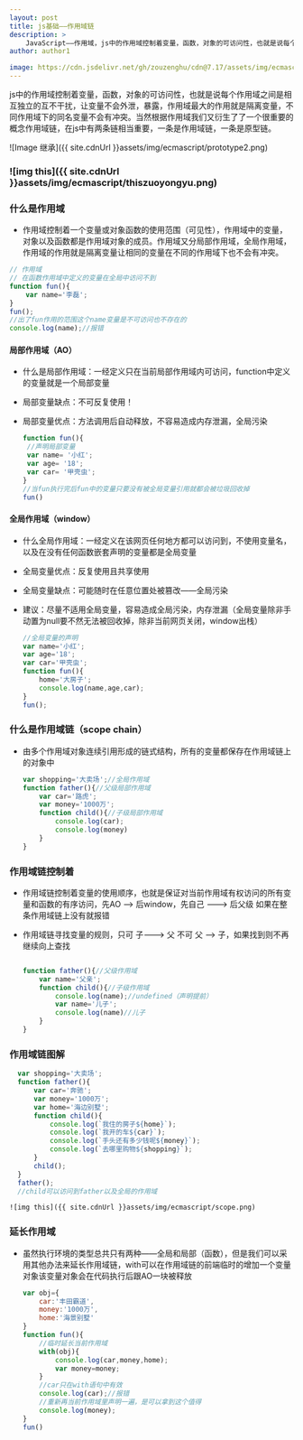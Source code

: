 ```yaml
---
layout: post
title: js基础——作用域链
description: >
    JavaScript——作用域，js中的作用域控制着变量，函数，对象的可访问性，也就是说每个作用域之间是相互独立的互不干扰，让变量不会外泄，暴露，作用域最大的作用就是隔离变量不同作用域下的同名变量不会有冲突。
author: author1

image: https://cdn.jsdelivr.net/gh/zouzenghu/cdn@7.17/assets/img/ecmascript/ee446376caff12f3f6bb1e9bbb865ac9 (1).jpg
---
```


js中的作用域控制着变量，函数，对象的可访问性，也就是说每个作用域之间是相互独立的互不干扰，让变量不会外泄，暴露，作用域最大的作用就是隔离变量，不同作用域下的同名变量不会有冲突。当然根据作用域我们又衍生了了一个很重要的概念作用域链，在js中有两条链相当重要，一条是作用域链，一条是原型链。

![Image 继承]({{ site.cdnUrl }}assets/img/ecmascript/prototype2.png)

### ![img this]({{ site.cdnUrl }}assets/img/ecmascript/thiszuoyongyu.png)

### 什么是作用域

* 作用域控制着一个变量或对象函数的使用范围（可见性），作用域中的变量，对象以及函数都是作用域对象的成员。作用域又分局部作用域，全局作用域，作用域的作用就是隔离变量让相同的变量在不同的作用域下也不会有冲突。

```javascript
// 作用域
// 在函数作用域中定义的变量在全局中访问不到
function fun(){
    var name='李磊';
}
fun();
//出了fun作用的范围这个name变量是不可访问也不存在的
console.log(name);//报错
```

#### 局部作用域（AO）

* 什么是局部作用域：一经定义只在当前局部作用域内可访问，function中定义的变量就是一个局部变量

* 局部变量缺点：不可反复使用！

* 局部变量优点：方法调用后自动释放，不容易造成内存泄漏，全局污染
  
  ```javascript
  function fun(){
   //声明局部变量
   var name= '小红';
   var age= '18';
   var car= '甲壳虫';
  }
  //当fun执行完后fun中的变量只要没有被全局变量引用就都会被垃圾回收掉
  fun()
  ```

#### 全局作用域（window）

* 什么全局作用域：一经定义在该网页任何地方都可以访问到，不使用变量名，以及在没有任何函数嵌套声明的变量都是全局变量

* 全局变量优点：反复使用且共享使用

* 全局变量缺点：可能随时在任意位置处被篡改——全局污染

* 建议：尽量不适用全局变量，容易造成全局污染，内存泄漏（全局变量除非手动置为null要不然无法被回收掉，除非当前网页关闭，window出栈）
  
  ```javascript
  //全局变量的声明
  var name='小红';
  var age='18';
  var car='甲壳虫';
  function fun(){
      home='大房子';
      console.log(name,age,car);
  }
  fun();
  ```

### 什么是作用域链（scope chain）

* 由多个作用域对象连续引用形成的链式结构，所有的变量都保存在作用域链上的对象中
  
  ```javascript
  var shopping='大卖场';//全局作用域
  function father(){//父级局部作用域
      var car='路虎';
      var money='1000万';
      function child(){//子级局部作用域
          console.log(car);
          console.log(money)
      }
  }
  ```

### 作用域链控制着

* 作用域链控制着变量的使用顺序，也就是保证对当前作用域有权访问的所有变量和函数的有序访问，先AO --> 后window，先自己 --->  后父级  如果在整条作用域链上没有就报错 

* 作用域链寻找变量的规则，只可  子---> 父  不可 父 --> 子，如果找到则不再继续向上查找
  
  ```javascript
  
  function father(){//父级作用域
      var name='父亲';
      function child(){//子级作用域
          console.log(name);//undefined（声明提前）
          var name='儿子';
          console.log(name)//儿子
      }
  }
  ```

### 作用域链图解

```javascript
  var shopping='大卖场';
  function father(){    
      var car='奔驰';
      var money='1000万';
      var home='海边别墅';
      function child(){
          console.log(`我住的房子${home}`);
          console.log(`我开的车${car}`);
          console.log(`手头还有多少钱呢${money}`);
          console.log(`去哪里购物${shopping}`);        
      }
      child();
  }
  father();
  //child可以访问到father以及全局的作用域
```

    ![img this]({{ site.cdnUrl }}assets/img/ecmascript/scope.png)

### 延长作用域

* 虽然执行环境的类型总共只有两种——全局和局部（函数），但是我们可以采用其他办法来延长作用域链，with可以在作用域链的前端临时的增加一个变量对象该变量对象会在代码执行后跟AO一块被释放
  
  ```javascript
  var obj={
      car:'丰田霸道',
      money:'1000万',
      home:'海景别墅'
  }
  function fun(){
      //临时延长当前作用域
      with(obj){
          console.log(car,money,home);
          var money=money;        
      }
      //car只在with语句中有效
      console.log(car);//报错
      //重新再当前作用域里声明一遍，是可以拿到这个值得
      console.log(money);
  }
  fun()
  ```
